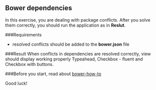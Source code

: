 ## Bower dependencies

In this exercise, you are dealing with package conflicts. After you solve them correctly, you should run the application as in **Reslut**.

###Requirements
* resolved conflicts should be added to the **bower.json** file

###Result
When conflicts in dependencies are resolved correctly, view should display working properly Typeahead, Checkbox - fluent and Checkbox with buttons.

###Before you start, read about
[bower-how-to](http://herereadthis.com/code/bower-how-to)

Good luck!
